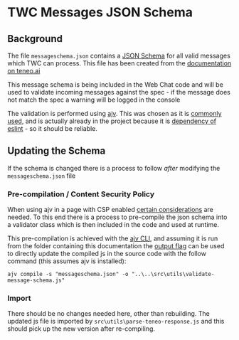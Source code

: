 # TWC Messages JSON Schema

## Background

The file `messageschema.json` contains a [JSON Schema](https://json-schema.org/specification) for all valid messages which TWC can process. This file has been created from the [documentation on teneo.ai](https://developers.teneo.ai/resource/channels/teneo-web-chat#message-types)

This message schema is being included in the Web Chat code and will be used to validate incoming messages against the spec - if the message does not match the spec a warning will be logged in the console

The validation is performed using [ajv](https://ajv.js.org/api.html). This was chosen as it is [commonly used](https://www.npmjs.com/package/ajv), and is actually already in the project because it is [dependency of eslint](https://www.npmjs.com/package/eslint?activeTab=dependencies) - so it should be reliable.

## Updating the Schema

If the schema is changed there is a process to follow _after_ modifying the `messageschema.json` file

### Pre-compilation / Content Security Policy

When using ajv in a page with CSP enabled [certain considerations](https://ajv.js.org/security.html#content-security-policy) are needed. To this end there is a process to pre-compile the json schema into a validator class which is then included in the code and used at runtime.

This pre-compilation is achieved with the [ajv CLI](https://github.com/ajv-validator/ajv-cli#compile-schemas), and assuming it is run from the folder containing this documentation the [output flag](https://github.com/ajv-validator/ajv-cli?tab=readme-ov-file#-o---output-file-for-compiled-validation-function-module) can be used to directly update the compiled js in the source code with the follow command (this assumes ajv is installed):

```
ajv compile -s "messageschema.json" -o "..\..\src\utils\validate-message-schema.js"
```

### Import

There should be no changes needed here, other than rebuilding. The updated js file is imported by `src\utils\parse-teneo-response.js` and this should pick up the new version after re-compiling.